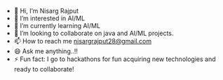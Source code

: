 - 👋 Hi, I’m Nisarg Rajput
- 👀 I’m interested in AI/ML
- 🌱 I’m currently learning AI/ML
- 💞️ I’m looking to collaborate on java and AI/ML projects.
- 📫 How to reach me nisargrajput28@gmail.com
- 😄 Ask me anything..!!
- ⚡ Fun fact: I go to hackathons for fun acquiring new technologies and ready to collaborate!

<!---
nisarg2805/nisarg2805 is a ✨ special ✨ repository because its `README.md` (this file) appears on your GitHub profile.
You can click the Preview link to take a look at your changes.
--->
